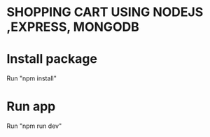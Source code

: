 # SHOPPING CART USING NODEJS ,EXPRESS, MONGODB 

# Install package

Run "npm install"

# Run app

Run "npm run dev" 
